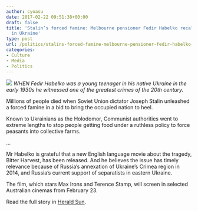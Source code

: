 ```yaml
---
author: cyoasu
date: 2017-02-22 09:51:38+00:00
draft: false
title: 'Stalin’s forced famine: Melbourne pensioner Fedir Habelko recalls brutal regime
  in Ukraine'
type: post
url: /politics/stalins-forced-famine-melbourne-pensioner-fedir-habelko-recalls-brutal-regime-in-ukraine/
categories:
- Culture
- Media
- Politics
---
```


![](http://www.ozeukes.com/wp-content/uploads/2017/02/habelko.jpg)
_WHEN Fedir Habelko was a young teenager in his native Ukraine in the early 1930s he witnessed one of the greatest crimes of the 20th century._

Millions of people died when Soviet Union dictator Joseph Stalin unleashed a forced famine in a bid to bring the occupied nation to heel.

Known to Ukrainians as the Holodomor, Communist authorities went to extreme lengths to stop people getting food under a ruthless policy to force peasants into collective farms.

...

Mr Habelko is grateful that a new English language movie about the tragedy, Bitter Harvest, has been released.
And he believes the issue has timely relevance because of Russia’s annexation of Ukraine’s Crimea region in 2014, and Russia’s current support of separatists in eastern Ukraine.

The film, which stars Max Irons and Terence Stamp, will screen in selected Australian cinemas from February 23.

Read the full story in [Herald Sun](https://www.google.com.au/url?sa=t&rct=j&q=&esrc=s&source=web&cd=1&cad=rja&uact=8&ved=0ahUKEwjbo7jFs6PSAhVBNZQKHf_eCY8QqOcBCBswAA&url=http%3A%2F%2Fwww.heraldsun.com.au%2Fnews%2Fvictoria%2Fstalins-forced-famine-melbourne-pensioner-fedir-habelko-recalls-brutal-regime-in-the-ukraine%2Fnews-story%2F5c2669fee6ddd10ecb5747832a5e5a25&usg=AFQjCNEuj1Q0GU83JZgiv1RBPSsAK84JYQ&sig2=Xw4ecUfvaViAf4bkt8f1Ew).
